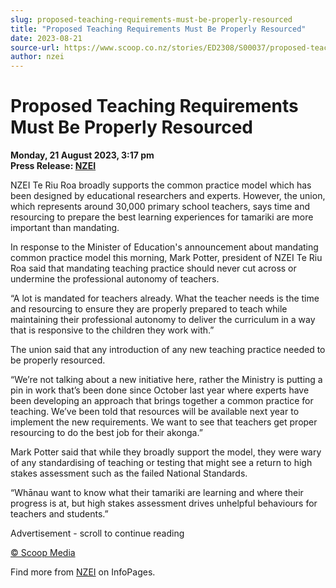```yaml
---
slug: proposed-teaching-requirements-must-be-properly-resourced
title: "Proposed Teaching Requirements Must Be Properly Resourced"
date: 2023-08-21
source-url: https://www.scoop.co.nz/stories/ED2308/S00037/proposed-teaching-requirements-must-be-properly-resourced.htm
author: nzei
---
```

Proposed Teaching Requirements Must Be Properly Resourced
=========================================================

**Monday, 21 August 2023, 3:17 pm**  
**Press Release: [NZEI](https://info.scoop.co.nz/NZEI)**

NZEI Te Riu Roa broadly supports the common practice model which has been designed by educational researchers and experts. However, the union, which represents around 30,000 primary school teachers, says time and resourcing to prepare the best learning experiences for tamariki are more important than mandating.

In response to the Minister of Education's announcement about mandating common practice model this morning, Mark Potter, president of NZEI Te Riu Roa said that mandating teaching practice should never cut across or undermine the professional autonomy of teachers.

“A lot is mandated for teachers already. What the teacher needs is the time and resourcing to ensure they are properly prepared to teach while maintaining their professional autonomy to deliver the curriculum in a way that is responsive to the children they work with.”

The union said that any introduction of any new teaching practice needed to be properly resourced.

“We’re not talking about a new initiative here, rather the Ministry is putting a pin in work that’s been done since October last year where experts have been developing an approach that brings together a common practice for teaching. We’ve been told that resources will be available next year to implement the new requirements. We want to see that teachers get proper resourcing to do the best job for their akonga.”

Mark Potter said that while they broadly support the model, they were wary of any standardising of teaching or testing that might see a return to high stakes assessment such as the failed National Standards.

“Whānau want to know what their tamariki are learning and where their progress is at, but high stakes assessment drives unhelpful behaviours for teachers and students.”

Advertisement - scroll to continue reading





[© Scoop Media](http://www.scoop.co.nz/about/terms.html)

Find more from [NZEI](https://info.scoop.co.nz/NZEI) on InfoPages.